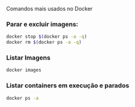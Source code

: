 Comandos mais usados no Docker

### Parar e excluir imagens:
```sh
docker stop $(docker ps -a -q)
docker rm $(docker ps -a -q)
```

### Listar Imagens
```sh
docker images
```

### Listar containers em execução e parados
```sh
docker ps -a
